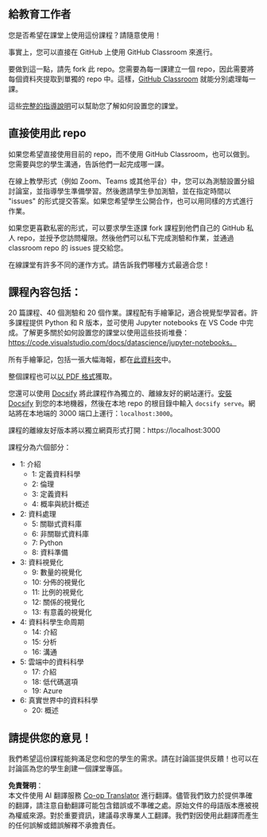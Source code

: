 <!--
CO_OP_TRANSLATOR_METADATA:
{
  "original_hash": "87f157ea00d36c1d12c14390d9852b50",
  "translation_date": "2025-08-24T11:55:22+00:00",
  "source_file": "for-teachers.md",
  "language_code": "tw"
}
-->
## 給教育工作者

您是否希望在課堂上使用這份課程？請隨意使用！

事實上，您可以直接在 GitHub 上使用 GitHub Classroom 來進行。

要做到這一點，請先 fork 此 repo。您需要為每一課建立一個 repo，因此需要將每個資料夾提取到單獨的 repo 中。這樣，[GitHub Classroom](https://classroom.github.com/classrooms) 就能分別處理每一課。

這些[完整的指導說明](https://github.blog/2020-03-18-set-up-your-digital-classroom-with-github-classroom/)可以幫助您了解如何設置您的課堂。

## 直接使用此 repo

如果您希望直接使用目前的 repo，而不使用 GitHub Classroom，也可以做到。您需要與您的學生溝通，告訴他們一起完成哪一課。

在線上教學形式（例如 Zoom、Teams 或其他平台）中，您可以為測驗設置分組討論室，並指導學生準備學習。然後邀請學生參加測驗，並在指定時間以 "issues" 的形式提交答案。如果您希望學生公開合作，也可以用同樣的方式進行作業。

如果您更喜歡私密的形式，可以要求學生逐課 fork 課程到他們自己的 GitHub 私人 repo，並授予您訪問權限。然後他們可以私下完成測驗和作業，並通過 classroom repo 的 issues 提交給您。

在線課堂有許多不同的運作方式。請告訴我們哪種方式最適合您！

## 課程內容包括：

20 篇課程、40 個測驗和 20 個作業。課程配有手繪筆記，適合視覺型學習者。許多課程提供 Python 和 R 版本，並可使用 Jupyter notebooks 在 VS Code 中完成。了解更多關於如何設置您的課堂以使用這些技術堆疊：https://code.visualstudio.com/docs/datascience/jupyter-notebooks。

所有手繪筆記，包括一張大幅海報，都在[此資料夾](../../sketchnotes)中。

整個課程也可以[以 PDF 格式](../../pdf/readme.pdf)獲取。

您還可以使用 [Docsify](https://docsify.js.org/#/) 將此課程作為獨立的、離線友好的網站運行。[安裝 Docsify](https://docsify.js.org/#/quickstart) 到您的本地機器，然後在本地 repo 的根目錄中輸入 `docsify serve`。網站將在本地端的 3000 端口上運行：`localhost:3000`。

課程的離線友好版本將以獨立網頁形式打開：https://localhost:3000

課程分為六個部分：

- 1: 介紹
    - 1: 定義資料科學
    - 2: 倫理
    - 3: 定義資料
    - 4: 概率與統計概述
- 2: 資料處理
    - 5: 關聯式資料庫
    - 6: 非關聯式資料庫
    - 7: Python
    - 8: 資料準備
- 3: 資料視覺化
    - 9: 數量的視覺化
    - 10: 分佈的視覺化
    - 11: 比例的視覺化
    - 12: 關係的視覺化
    - 13: 有意義的視覺化
- 4: 資料科學生命周期
    - 14: 介紹
    - 15: 分析
    - 16: 溝通
- 5: 雲端中的資料科學
    - 17: 介紹
    - 18: 低代碼選項
    - 19: Azure
- 6: 真實世界中的資料科學
    - 20: 概述

## 請提供您的意見！

我們希望這份課程能夠滿足您和您的學生的需求。請在討論區提供反饋！也可以在討論區為您的學生創建一個課堂專區。

**免責聲明**：  
本文件使用 AI 翻譯服務 [Co-op Translator](https://github.com/Azure/co-op-translator) 進行翻譯。儘管我們致力於提供準確的翻譯，請注意自動翻譯可能包含錯誤或不準確之處。原始文件的母語版本應被視為權威來源。對於重要資訊，建議尋求專業人工翻譯。我們對因使用此翻譯而產生的任何誤解或錯誤解釋不承擔責任。